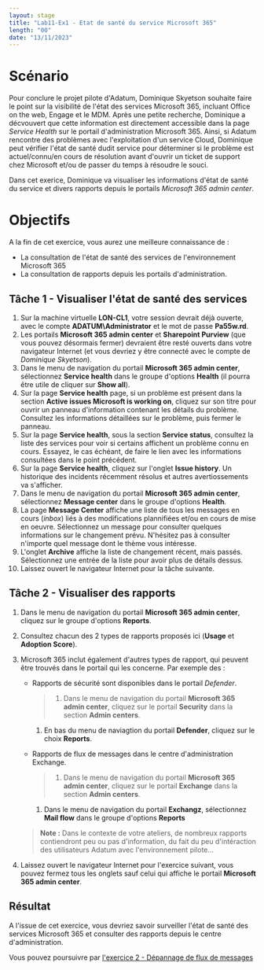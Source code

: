 ```yaml
---
layout: stage
title: "Lab11-Ex1 - Etat de santé du service Microsoft 365"
length: "00"
date: "13/11/2023"
---
```

# Scénario
Pour conclure le projet pilote d'Adatum, Dominique Skyetson souhaite faire le point sur la visibilité de l'état des services Microsoft 365, incluant Office on the web, Engage et le MDM. Après une petite recherche, Dominique a décvouvert que cette information est directement accessible dans la page *Service Health* sur le portail d'administration Microsoft 365. Ainsi, si Adatum rencontre des problèmes avec l'exploitation d'un service Cloud, Dominique peut vérifier l'état de santé dudit service pour déterminer si le problème est actuel/connu/en cours de résolution avant d'ouvrir un ticket de support chez Microsoft et/ou de passer du temps à résoudre le souci. 

Dans cet exerice, Dominique va visualiser les informations d'état de santé du service et divers rapports depuis le portails *Microsoft 365 admin center*.

# Objectifs
A la fin de cet exercice, vous aurez une meilleure connaissance de :
- La consultation de l'état de santé des services de l'environnement Microsoft 365
- La consultation de rapports depuis les portails d'administration.


## Tâche 1 - Visualiser l'état de santé des services
1. Sur la machine virtuelle **LON-CL1**, votre session devrait déjà ouverte, avec le compte **ADATUM\Administrator** et le mot de passe **Pa55w.rd**.
1. Les portails **Microsoft 365 admin center** et **Sharepoint Purview** (que vous pouvez désormais fermer) devraient être resté ouverts dans votre navigateur Internet (et vous devriez y être connecté avec le compte de *Dominique Skyetson*).
1. Dans le menu de navigation du portail **Microsoft 365 admin center**, sélectionnez **Service health** dans le groupe d'options **Health** (il pourra être utile de cliquer sur **Show all**).
1. Sur la page **Service health** page, si un problème est présent dans la section **Active issues Microsoft is working on**, cliquez sur son titre pour ouvrir un panneau d'information contenant les détails du problème. Consultez les informations détaillées sur le problème, puis fermer le panneau.
1. Sur la page **Service health**, sous la section **Service status**, consultez la liste des services pour voir si certains affichent un problème connu en cours. Essayez, le cas échéant, de faire le lien avec les informations consultées dans le point précédent.
1. Sur la page **Service health**, cliquez sur l'onglet **Issue history**. Un historique des incidents récemment résolus et autres avertiossements va s'afficher.
1. Dans le menu de navigation du portail **Microsoft 365 admin center**, sélectionnez **Message center** dans le groupe d'options **Health**.
1. La page **Message Center** affiche une liste de tous les messages en cours (*inbox*) liés à des modifications plannifiées et/ou en cours de mise en oeuvre. Sélectionnez un message pour consulter quelques informations sur le changement prévu. N'hésitez pas à consulter n'importe quel message dont le thème vous intéresse.
1. L'onglet **Archive** affiche la liste de changement récent, mais passés. Sélectionnez une entrée de la liste pour avoir plus de détails dessus.
1. Laissez ouvert le navigateur Internet pour la tâche suivante.

## Tâche 2 - Visualiser des rapports

1. Dans le menu de navigation du portail **Microsoft 365 admin center**, cliquez sur le groupe d'options **Reports**.
1. Consultez chacun des 2 types de rapports proposés ici (**Usage** et **Adoption Score**).
1. Microsoft 365 inclut également d'autres types de rapport, qui peuvent être trouvés dans le portail qui les concerne. Par exemple des :
	- Rapports de sécurité sont disponibles dans le portail *Defender*.
		>1. Dans le menu de navigation du portail **Microsoft 365 admin center**, cliquez sur le portail **Security** dans la section **Admin centers**.
		1. En bas du menu de naviagtion du portail **Defender**, cliquez sur le choix **Reports**.

	- Rapports de flux de messages dans le centre d'administration Exchange.
		>1. Dans le menu de navigation du portail **Microsoft 365 admin center**, cliquez sur le portail **Exchange** dans la section **Admin centers**.
		1. Dans le menu de navigation du portail **Exchangz**, sélectionnez **Mail flow** dans le groupe d'options **Reports** 

	>**Note :** Dans le contexte de votre ateliers, de nombreux rapports contiendront peu ou pas d'information, du fait du peu d'intéraction des utilisateurs Adatum avec l'environnement pilote...

1. Laissez ouvert le navigateur Internet pour l'exercice suivant, vous pouvez fermez tous les onglets sauf celui qui affiche le portail **Microsoft 365 admin center**.

## Résultat
A l'issue de cet exercice, vous devriez savoir surveiller l'état de santé des services Microsoft 365 et consulter des rapports depuis le centre d'administration.

Vous pouvez poursuivre par [l'exercice 2 - Dépannage de flux de messages](lab11e2)